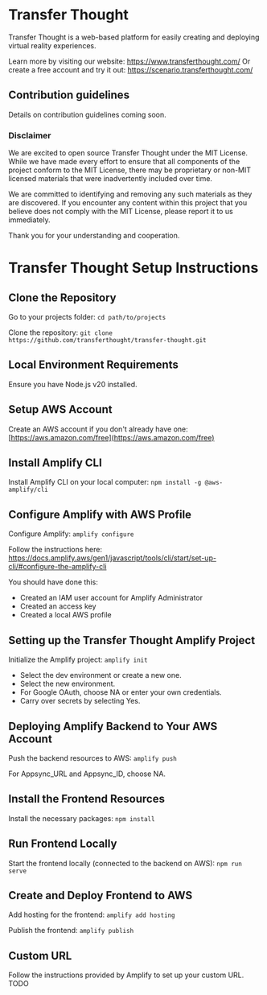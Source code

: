 # Transfer Thought

Transfer Thought is a web-based platform for easily creating and deploying virtual reality experiences. 

Learn more by visiting our website: https://www.transferthought.com/
Or create a free account and try it out: https://scenario.transferthought.com/

## Contribution guidelines
Details on contribution guidelines coming soon. 

### Disclaimer

We are excited to open source Transfer Thought under the MIT License. While we have made every effort to ensure that all components of the project conform to the MIT License, there may be proprietary or non-MIT licensed materials that were inadvertently included over time.

We are committed to identifying and removing any such materials as they are discovered. If you encounter any content within this project that you believe does not comply with the MIT License, please report it to us immediately.

Thank you for your understanding and cooperation.

# Transfer Thought Setup Instructions 
## Clone the Repository 
Go to your projects folder: `cd path/to/projects`

Clone the repository: `git clone https://github.com/transferthought/transfer-thought.git`

Local Environment Requirements
------------------------------

Ensure you have Node.js v20 installed.

Setup AWS Account
-----------------

Create an AWS account if you don't already have one: [https://aws.amazon.com/free](https://aws.amazon.com/free)

Install Amplify CLI
-------------------

Install Amplify CLI on your local computer: `npm install -g @aws-amplify/cli`

Configure Amplify with AWS Profile
----------------------------------

Configure Amplify: `amplify configure`

Follow the instructions here: https://docs.amplify.aws/gen1/javascript/tools/cli/start/set-up-cli/#configure-the-amplify-cli

You should have done this:
*   Created an IAM user account for Amplify Administrator
*   Created an access key
*   Created a local AWS profile

Setting up the Transfer Thought Amplify Project
-----------------------------------------------

Initialize the Amplify project: `amplify init`

* Select the dev environment or create a new one.
* Select the new environment.
* For Google OAuth, choose NA or enter your own credentials.
* Carry over secrets by selecting Yes.

Deploying Amplify Backend to Your AWS Account
---------------------------------------------

Push the backend resources to AWS: `amplify push`

For Appsync\_URL and Appsync\_ID, choose NA.

Install the Frontend Resources
------------------------------

Install the necessary packages: `npm install`

Run Frontend Locally
--------------------

Start the frontend locally (connected to the backend on AWS): `npm run serve`

Create and Deploy Frontend to AWS
---------------------------------

Add hosting for the frontend: `amplify add hosting`

Publish the frontend: `amplify publish`

Custom URL
----------

Follow the instructions provided by Amplify to set up your custom URL.
TODO
